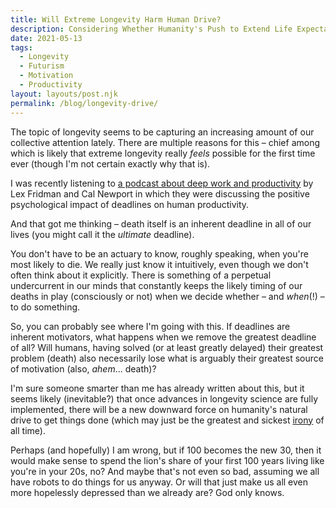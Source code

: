 ```yaml
---
title: Will Extreme Longevity Harm Human Drive?
description: Considering Whether Humanity's Push to Extend Life Expectancy Will Reduce the Average Individual's Sense of Urgency to Get Things Done
date: 2021-05-13
tags:
  - Longevity
  - Futurism
  - Motivation
  - Productivity
layout: layouts/post.njk
permalink: /blog/longevity-drive/
---
```


The topic of longevity seems to be capturing an increasing amount of our collective attention lately. There are multiple reasons for this – chief among which is likely that extreme longevity really _feels_ possible for the first time ever (though I'm not certain exactly why that is).

I was recently listening to <a href="https://www.youtube.com/watch?v=y3Umo_jd5AA" target="_blank" rel="noreferrer">a podcast about deep work and productivity</a> by Lex Fridman and Cal Newport in which they were discussing the positive psychological impact of deadlines on human productivity.

And that got me thinking – death itself is an inherent deadline in all of our lives (you might call it the _ultimate_ deadline).

You don't have to be an actuary to know, roughly speaking, when you're most likely to die. We really just know it intuitively, even though we don't often think about it explicitly. There is something of a perpetual undercurrent in our minds that constantly keeps the likely timing of our deaths in play (consciously or not) when we decide whether – and _when_(!) – to do something.

So, you can probably see where I'm going with this. If deadlines are inherent motivators, what happens when we remove the greatest deadline of all? Will humans, having solved (or at least greatly delayed) their greatest problem (death) also necessarily lose what is arguably their greatest source of motivation (also, _ahem_... death)?

I'm sure someone smarter than me has already written about this, but it seems likely (inevitable?) that once advances in longevity science are fully implemented, there will be a new downward force on humanity's natural drive to get things done (which may just be the greatest and sickest <a href="https://www.youtube.com/watch?v=Jne9t8sHpUc" target="_blank" rel="noreferrer">irony</a> of all time).

Perhaps (and hopefully) I am wrong, but if 100 becomes the new 30, then it would make sense to spend the lion's share of your first 100 years living like you're in your 20s, no? And maybe that's not even so bad, assuming we all have robots to do things for us anyway. Or will that just make us all even more hopelessly depressed than we already are? God only knows.
